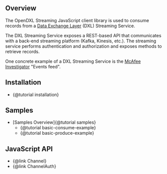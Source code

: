 ## Overview

The OpenDXL Streaming JavaScript client library is used to consume records
from a
[Data Exchange Layer](http://www.mcafee.com/us/solutions/data-exchange-layer.aspx)
(DXL) Streaming Service.

The DXL Streaming Service exposes a REST-based API that communicates with a
back-end streaming platform (Kafka, Kinesis, etc.). The streaming service
performs authentication and authorization and exposes methods to retrieve
records.

One concrete example of a DXL Streaming Service is the
[McAfee Investigator](https://www.mcafee.com/enterprise/en-us/products/investigator.html)
"Events feed".

## Installation

* {@tutorial installation}

## Samples

* [Samples Overview]{@tutorial samples}
  * {@tutorial basic-consume-example}
  * {@tutorial basic-produce-example}

## JavaScript API

* {@link Channel}
* {@link ChannelAuth}
